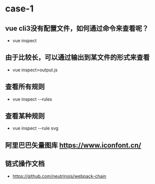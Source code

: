 # case-1

## vue cli3没有配置文件，如何通过命令来查看呢？
- vue inspect
## 由于比较长，可以通过输出到某文件的形式来查看
- vue inspect>output.js
## 查看所有规则
- vue inspect --rules
## 查看某种规则
- vue inspect --rule svg
## 阿里巴巴矢量图库 https://www.iconfont.cn/
## 链式操作文档
- https://github.com/neutrinojs/webpack-chain
